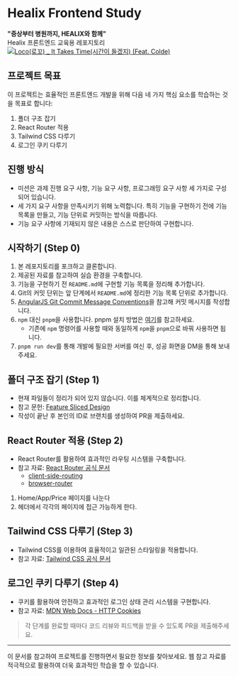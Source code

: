 # Healix Frontend Study
**"증상부터 병원까지, HEALIX와 함께"**<br>
Healix 프론트엔드 교육용 레포지토리
[![Loco(로꼬) _ It Takes Time(시간이 들겠지) (Feat. Colde)](https://i.ytimg.com/vi/qpjOWWufO-I/hq720.jpg?sqp=-oaymwE2CNAFEJQDSFXyq4qpAygIARUAAIhCGAFwAcABBvABAfgB_gmAAtAFigIMCAAQARhyIFkoLjAP&rs=AOn4CLBd-Pf9HWKb5XWz4KU_UAsw48Y3RQ)](https://youtu.be/qpjOWWufO-I)
## 프로젝트 목표

이 프로젝트는 효율적인 프론트엔드 개발을 위해 다음 네 가지 핵심 요소를 학습하는 것을 목표로 합니다:

1. 폴더 구조 잡기
2. React Router 적용
3. Tailwind CSS 다루기
4. 로그인 쿠키 다루기

## 진행 방식

- 미션은 과제 진행 요구 사항, 기능 요구 사항, 프로그래밍 요구 사항 세 가지로 구성되어 있습니다.
- 세 가지 요구 사항을 만족시키기 위해 노력합니다. 특히 기능을 구현하기 전에 기능 목록을 만들고, 기능 단위로 커밋하는 방식을 따릅니다.
- 기능 요구 사항에 기재되지 않은 내용은 스스로 판단하여 구현합니다.

## 시작하기 (Step 0)

1. 본 레포지토리를 포크하고 클론합니다.
2. 제공된 자료를 참고하여 실습 환경을 구축합니다.
3. 기능을 구현하기 전 `README.md`에 구현할 기능 목록을 정리해 추가합니다.
4. Git의 커밋 단위는 앞 단계에서 `README.md`에 정리한 기능 목록 단위로 추가합니다.
5. [AngularJS Git Commit Message Conventions](https://gist.github.com/stephenparish/9941e89d80e2bc58a153)을 참고해 커밋 메시지를 작성합니다.
6. `npm` 대신 `pnpm`을 사용합니다. pnpm 설치 방법은 [여기](https://pnpm.io/installation)를 참고하세요.
   - 기존에 `npm` 명령어를 사용할 때와 동일하게 `npm`을 `pnpm`으로 바꿔 사용하면 됩니다.
7. `pnpm run dev`를 통해 개발에 필요한 서버를 여신 후, 성공 화면을 DM을 통해 보내주세요.

## 폴더 구조 잡기 (Step 1)

- 현재 파일들이 정리가 되어 있지 않습니다. 이를 체계적으로 정리합니다.
- 참고 문헌: [Feature Sliced Design](https://emewjin.github.io/feature-sliced-design/)
- 작성이 끝난 후 본인의 ID로 브랜치를 생성하여 PR을 제출하세요.


## React Router 적용 (Step 2)

- React Router를 활용하여 효과적인 라우팅 시스템을 구축합니다.
- 참고 자료: [React Router 공식 문서](https://reactrouter.com/)
  - [client-side-routing](https://reactrouter.com/en/main/start/tutorial#client-side-routing)
  - [browser-router](https://reactrouter.com/en/main/router-components/browser-router)
1. Home/App/Price 페이지를 나눈다
2. 헤더에서 각각의 페이지에 접근 가능하게 한다.
## Tailwind CSS 다루기 (Step 3)

- Tailwind CSS를 이용하여 효율적이고 일관된 스타일링을 적용합니다.
- 참고 자료: [Tailwind CSS 공식 문서](https://tailwindcss.com/docs)

## 로그인 쿠키 다루기 (Step 4)

- 쿠키를 활용하여 안전하고 효과적인 로그인 상태 관리 시스템을 구현합니다.
- 참고 자료: [MDN Web Docs - HTTP Cookies](https://developer.mozilla.org/en-US/docs/Web/HTTP/Cookies)

> 각 단계를 완료할 때마다 코드 리뷰와 피드백을 받을 수 있도록 PR을 제출해주세요.

---

이 문서를 참고하여 프로젝트를 진행하면서 필요한 정보를 찾아보세요. 웹 참고 자료를 적극적으로 활용하여 더욱 효과적인 학습을 할 수 있습니다.
